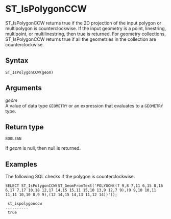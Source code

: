 # ST\_IsPolygonCCW<a name="ST_IsPolygonCCW-function"></a>

ST\_IsPolygonCCW returns true if the 2D projection of the input polygon or multipolygon is counterclockwise\. If the input geometry is a point, linestring, multipoint, or multilinestring, then true is returned\. For geometry collections, ST\_IsPolygonCCW returns true if all the geometries in the collection are counterclockwise\. 

## Syntax<a name="ST_IsPolygonCCW-function-syntax"></a>

```
ST_IsPolygonCCW(geom)
```

## Arguments<a name="ST_IsPolygonCCW-function-arguments"></a>

 *geom*   
A value of data type `GEOMETRY` or an expression that evaluates to a `GEOMETRY` type\. 

## Return type<a name="ST_IsPolygonCCW-function-return"></a>

`BOOLEAN`

If *geom* is null, then null is returned\. 

## Examples<a name="ST_IsPolygonCCW-function-examples"></a>

The following SQL checks if the polygon is counterclockwise\. 

```
SELECT ST_IsPolygonCCW(ST_GeomFromText('POLYGON((7 9,8 7,11 6,15 8,16 6,17 7,17 10,18 12,17 14,15 15,11 15,10 13,9 12,7 9),(9 9,10 10,11 11,11 10,10 8,9 9),(12 14,15 14,13 11,12 14))'));
```

```
 st_ispolygonccw
----------
 true
```